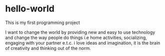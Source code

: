 # hello-world
This is my first programming project

I want to change the world by providing new and easy to use technology and change the way people do things i.e home activities, socializing, engaging with your partner e.t.c.
 i love ideas and imagination, it is the brain of creativity and thinking out of the norm.
